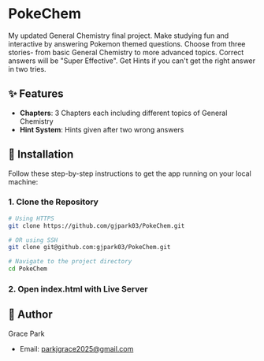# PokeChem

My updated General Chemistry final project. Make studying fun and interactive by answering
Pokemon themed questions. Choose from three stories- from basic General Chemistry to more advanced topics. Correct answers will be "Super Effective". Get Hints if you can't get the right answer in two tries.

## ✨ Features

- **Chapters**: 3 Chapters each including different topics of General Chemistry
- **Hint System**: Hints given after two wrong answers

## 🚀 Installation

Follow these step-by-step instructions to get the app running on your local machine:

### 1. Clone the Repository

```bash
# Using HTTPS
git clone https://github.com/gjpark03/PokeChem.git

# OR using SSH
git clone git@github.com:gjpark03/PokeChem.git

# Navigate to the project directory
cd PokeChem
```

### 2. Open index.html with Live Server

## 👤 Author

Grace Park
- Email: parkjgrace2025@gmail.com